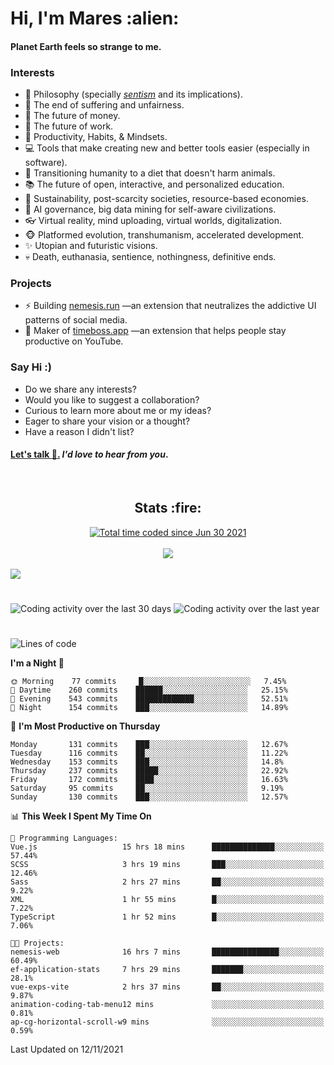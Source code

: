 <h1>Hi, I'm Mares :alien:</h1>

#### Planet Earth feels so strange to me.

### **Interests**

- 🌊 Philosophy (specially [_sentism_][sentismmedium] and its implications).
- 🎯 The end of suffering and unfairness.
- 💸 The future of money.
- 💼 The future of work.
- 🧠 Productivity, Habits, & Mindsets.
- 💻 Tools that make creating new and better tools easier (especially in software).
- 🥗 Transitioning humanity to a diet that doesn't harm animals.
- 📚 The future of open, interactive, and personalized education.
- 🌱 Sustainability, post-scarcity societies, resource-based economies.
- 🤖 AI governance, big data mining for self-aware civilizations.
- 👓 Virtual reality, mind uploading, virtual worlds, digitalization.
- 🐵 Platformed evolution, transhumanism, accelerated development.
- ✨ Utopian and futuristic visions.
- 💀 Death, euthanasia, sentience, nothingness, definitive ends.


### **Projects**

- ⚡ Building [nemesis.run](https://nemesis.run) —an extension that neutralizes the addictive UI patterns of social media.
- 💎 Maker of [timeboss.app](https://timeboss.app) —an extension that helps people stay productive on YouTube.


### **Say Hi :)**

- Do we share any interests?
- Would you like to suggest a collaboration?
- Curious to learn more about me or my ideas?
- Eager to share your vision or a thought?
- Have a reason I didn't list?

#### [Let's talk :wave:.](mailto:mareszhar@gmail.com) _I'd love to hear from you_.

[sentismmedium]: https://medium.com/@mareszhar/born-a-prisoner-a-reflection-about-life-its-struggles-and-a-plan-to-escape-d8566ce9b026

<br>

<h2 align="center">Stats :fire:</h2>

<div align="center">
  <a href="https://wakatime.com/@cfdc0e0d-4860-4b62-9ff0-cb659185525e">
    <img src="https://wakatime.com/badge/user/cfdc0e0d-4860-4b62-9ff0-cb659185525e.svg" alt="Total time coded since Jun 30 2021" />
  </a>
</div>

<br>

<div align="center">
  <img src="https://github-readme-streak-stats.herokuapp.com?user=mareszhar&theme=black-ice&hide_border=true&stroke=FFFFFF15&ring=DF8FFE&fire=DF8FFE&currStreakLabel=DF8FFE&background=1A232A&currStreakNum=86FFAB">
</div>

<!-- Add or remove this: &dates=B1AAB3FF at the end of the streak stats URL if they get bugged and aren't updating -->

<br>

<img src="https://activity-graph.herokuapp.com/graph?username=mareszhar&theme=nord&bg_color=00000000&color=979797&line=DF8FFE&point=00000000&area=true&hide_border=true">

<br>

<h1></h1>

<img src="https://wakatime.com/share/@mares/5df0ff02-9c79-41b4-b540-51dc9c65a57b.svg" alt="Coding activity over the last 30 days" />
<img src="https://wakatime.com/share/@mares/ea89ba71-f374-40af-930c-e0655909fe37.svg" alt="Coding activity over the last year" />

<h1></h1>

<!--START_SECTION:waka-->
![Lines of code](https://img.shields.io/badge/From%20Hello%20World%20I%27ve%20Written-220479%20lines%20of%20code-blue)

**I'm a Night 🦉** 

```text
🌞 Morning    77 commits     █░░░░░░░░░░░░░░░░░░░░░░░░   7.45% 
🌆 Daytime    260 commits    ██████░░░░░░░░░░░░░░░░░░░   25.15% 
🌃 Evening    543 commits    █████████████░░░░░░░░░░░░   52.51% 
🌙 Night      154 commits    ███░░░░░░░░░░░░░░░░░░░░░░   14.89%

```
📅 **I'm Most Productive on Thursday** 

```text
Monday       131 commits    ███░░░░░░░░░░░░░░░░░░░░░░   12.67% 
Tuesday      116 commits    ██░░░░░░░░░░░░░░░░░░░░░░░   11.22% 
Wednesday    153 commits    ███░░░░░░░░░░░░░░░░░░░░░░   14.8% 
Thursday     237 commits    █████░░░░░░░░░░░░░░░░░░░░   22.92% 
Friday       172 commits    ████░░░░░░░░░░░░░░░░░░░░░   16.63% 
Saturday     95 commits     ██░░░░░░░░░░░░░░░░░░░░░░░   9.19% 
Sunday       130 commits    ███░░░░░░░░░░░░░░░░░░░░░░   12.57%

```


📊 **This Week I Spent My Time On** 

```text
💬 Programming Languages: 
Vue.js                   15 hrs 18 mins      ██████████████░░░░░░░░░░░   57.44% 
SCSS                     3 hrs 19 mins       ███░░░░░░░░░░░░░░░░░░░░░░   12.46% 
Sass                     2 hrs 27 mins       ██░░░░░░░░░░░░░░░░░░░░░░░   9.22% 
XML                      1 hr 55 mins        █░░░░░░░░░░░░░░░░░░░░░░░░   7.22% 
TypeScript               1 hr 52 mins        █░░░░░░░░░░░░░░░░░░░░░░░░   7.06%

🐱‍💻 Projects: 
nemesis-web              16 hrs 7 mins       ███████████████░░░░░░░░░░   60.49% 
ef-application-stats     7 hrs 29 mins       ███████░░░░░░░░░░░░░░░░░░   28.1% 
vue-exps-vite            2 hrs 37 mins       ██░░░░░░░░░░░░░░░░░░░░░░░   9.87% 
animation-coding-tab-menu12 mins             ░░░░░░░░░░░░░░░░░░░░░░░░░   0.81% 
ap-cg-horizontal-scroll-w9 mins              ░░░░░░░░░░░░░░░░░░░░░░░░░   0.59%

```


 Last Updated on 12/11/2021
<!--END_SECTION:waka-->

